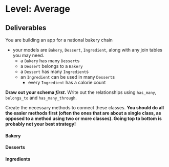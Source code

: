 # Level: Average

## Deliverables

You are building an app for a national bakery chain

- your models are `Bakery`, `Dessert`, `Ingredient`, along with any join tables you may need.
  - a `Bakery` has many `Dessert`s
  - a `Dessert` belongs to a `Bakery`
  - a `Dessert` has many `Ingredient`s
  - an `Ingredient` can be used in many `Dessert`s
    - every `Ingredient` has a calorie count

**Draw out your schema *first*.** Write out the relationships using `has_many`, `belongs_to` and `has_many_through`.

Create the necessary methods to connect these classes.  **You should do all the easier methods first (often the ones that are about a single class, as opposed to a method using two or more classes).  Going top to bottom is probably not your best strategy!**

#### Bakery

<!-- - #ingredients
  - should return an array of ingredient objects for the bakery's desserts -->
<!-- - #desserts
  - should return an array of dessert objects the bakery makes -->
<!-- - #average_calories
  - should return a float totaling the average number of calories for the desserts sold at this bakery -->
<!-- - .all
  - should return an array of all bakeries -->
<!-- - #shopping_list
  - should return a string of names for ingredients for the bakery -->

#### Desserts

<!-- - #ingredients
  - should return an array of `Ingredient` objects for the dessert -->
<!-- - #bakery
  - should return the `Bakery` object for the dessert -->
<!-- - #calories
  - should return a float totaling all the calories for all the ingredients included in that dessert -->
<!-- - .all
  - should return an array of all dessert objects -->

#### Ingredients

<!-- - #dessert
  - should return an array of all dessert objects that use this ingredient -->
<!-- - #bakeries
  - should return the bakery objects for the bakeries that use that ingredient -->
<!-- - .all
  - should return an array of all ingredients -->
<!-- - .find_all_by_name(ingredient)
  - should take a string argument and return an array of all ingredients that
    include that string in their name
    - .find_all_by_name('chocolate') might return ['chocolate sprinkles',
      'chocolate mousse', 'chocolate']
    - make sure you aren't just looking for exact matches (like 'chocolate' ==
      'chocolate') -->
